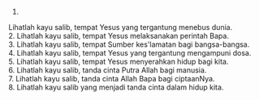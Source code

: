 1.
Lihatlah kayu salib,
tempat Yesus yang tergantung menebus dunia.
<br>
2.
Lihatlah kayu salib,
tempat Yesus melaksanakan perintah Bapa.
<br>
3.
Lihatlah kayu salib,
tempat Sumber kes'lamatan bagi bangsa-bangsa.
<br>
4.
Lihatlah kayu salib,
tempat Yesus yang tergantung mengampuni dosa.
<br>
5.
Lihatlah kayu salib,
tempat Yesus menyerahkan hidup bagi kita.
<br>
6.
Lihatlah kayu salib,
tanda cinta Putra Allah bagi manusia.
<br>
7.
Lihatlah kayu salib,
tanda cinta Allah Bapa bagi ciptaanNya.
<br>
8.
Lihatlah kayu salib
yang menjadi tanda cinta dalam hidup kita.